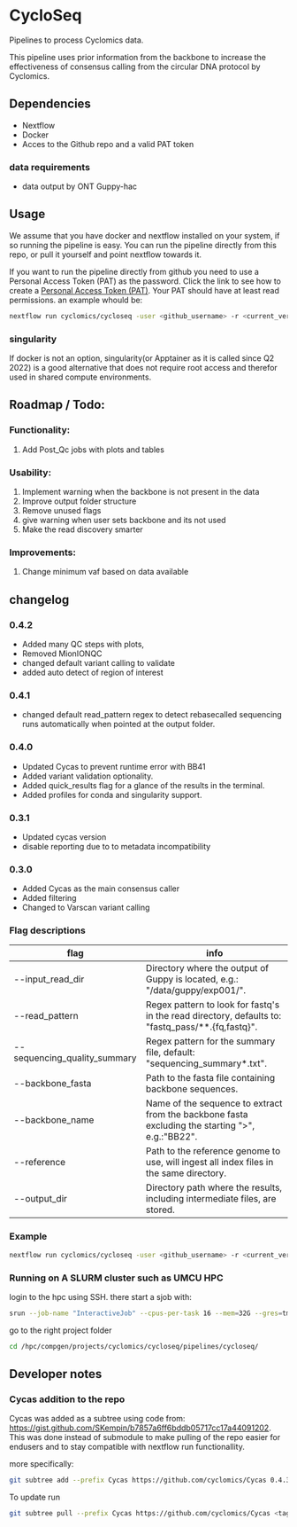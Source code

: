 # CycloSeq

Pipelines to process Cyclomics data.

This pipeline uses prior information from the backbone to increase the effectiveness of consensus calling from the circular DNA protocol by Cyclomics.  

## Dependencies

- Nextflow
- Docker
- Acces to the Github repo and a valid PAT token 

### data requirements

- data output by ONT Guppy-hac

## Usage

We assume that you have docker and nextflow installed on your system, if so running the pipeline is easy. You can run the pipeline directly from this repo, or pull it yourself and point nextflow towards it.

If you want to run the pipeline directly from github you need to use a Personal Access Token (PAT) as the password. Click the link to see how to create a [Personal Access Token (PAT)](https://docs.github.com/en/authentication/keeping-your-account-and-data-secure/creating-a-personal-access-token). Your PAT should have at least read permissions.
an example whould be:

```bash
nextflow run cyclomics/cycloseq -user <github_username> -r <current_version> -profile docker ...
```

### singularity

If docker is not an option, singularity(or Apptainer as it is called since Q2 2022) is a good alternative that does not require root access and therefor used in shared compute environments.



## Roadmap / Todo:
 ### Functionality:
 1. Add Post_Qc jobs with plots and tables
 
 ### Usability:
 1. Implement warning when the backbone is not present in the data
 1. Improve output folder structure
 1. Remove unused flags
 1. give warning when user sets backbone and its not used
 1. Make the read discovery smarter

### Improvements:
1. Change minimum vaf based on data available


## changelog

### 0.4.2
- Added many QC steps with plots,
- Removed MionIONQC
- changed default variant calling to validate
- added auto detect of region of interest


### 0.4.1
- changed default read_pattern regex to detect rebasecalled sequencing runs automatically when pointed at the output folder.

### 0.4.0
- Updated Cycas to prevent runtime error with BB41
- Added variant validation optionality.
- Added quick_results flag for a glance of the results in the terminal. 
- Added profiles for conda and singularity support.

### 0.3.1
- Updated cycas version
- disable reporting due to to metadata incompatibility

### 0.3.0
- Added Cycas as the main consensus caller
- Added filtering
- Changed to Varscan variant calling


### Flag descriptions

|flag                           | info  |
|-------------------------------|---|
|--input_read_dir               | Directory where the output of Guppy is located, e.g.: "/data/guppy/exp001/".|
|--read_pattern                 | Regex pattern to look for fastq's in the read directory, defaults to: "fastq_pass/**.{fq,fastq}".|
|--sequencing_quality_summary   | Regex pattern for the summary file, default: "sequencing_summary*.txt".|
|--backbone_fasta               | Path to the fasta file containing backbone sequences.|
|--backbone_name                | Name of the sequence to extract from the backbone fasta excluding the starting ">", e.g.:"BB22". |
|--reference | Path to the reference genome to use, will ingest all index files in the same directory.|
|--output_dir | Directory path where the results, including intermediate files, are stored. |

### Example

```bash
nextflow run cyclomics/cycloseq -user <github_username> -r <current_version> -resume --input_read_dir '/some/path' --read_pattern 'fastq_pass/*.fastq' --output_dir 'testing'
```


### Running on A SLURM cluster such as UMCU HPC

login to the hpc using SSH. there start a sjob with:

```bash
srun --job-name "InteractiveJob" --cpus-per-task 16 --mem=32G --gres=tmpspace:450G --time 24:00:00 --pty bash
```

go to the right project folder

``` bash
cd /hpc/compgen/projects/cyclomics/cycloseq/pipelines/cycloseq/
```


## Developer notes

### Cycas addition to the repo

Cycas was added as a subtree using code from: https://gist.github.com/SKempin/b7857a6ff6bddb05717cc17a44091202.
This was done instead of submodule to make pulling of the repo easier for endusers and to stay compatible with nextflow run <remote> functionallity.


more specifically:
``` bash
git subtree add --prefix Cycas https://github.com/cyclomics/Cycas 0.4.3 --squash
```

To update run
``` bash
git subtree pull --prefix Cycas https://github.com/cyclomics/Cycas <tag> --squash
```
